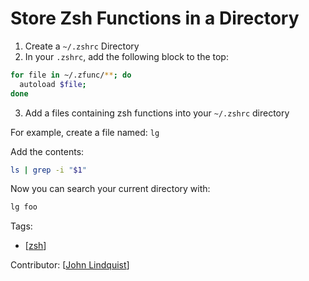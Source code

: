 # Store Zsh Functions in a Directory

1. Create a `~/.zshrc` Directory
2. In your `.zshrc`, add the following block to the top:

```bash
for file in ~/.zfunc/**; do
  autoload $file;
done
```

3. Add a files containing zsh functions into your `~/.zshrc` directory

For example, create a file named: `lg`

Add the contents:

```bash
ls | grep -i "$1"
```

Now you can search your current directory with:

```bash
lg foo
```


Tags:
- [[zsh]]

Contributor: [[John Lindquist]]

[//begin]: # "Autogenerated link references for markdown compatibility"
[zsh]: zsh "Zsh"
[John Lindquist]: john-lindquist "John Lindquist"
[//end]: # "Autogenerated link references"